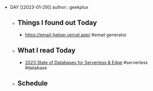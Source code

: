 - DAY [[2023-01-29]]
  author:: geekplux
	- ## Things I found out Today
		- https://email-helper.vercel.app/ #email  generator
	- ## What I read Today
		- [2023 State of Databases for Serverless & Edge](https://leerob.substack.com/p/databases-serverless-edge) #serverless #database
	- ## Schedule